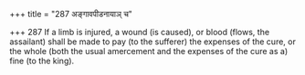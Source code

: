 +++
title = "287 अङ्गावपीडनायाञ् च"

+++
287	If a limb is injured, a wound (is caused), or blood (flows, the assailant) shall be made to pay (to the sufferer) the expenses of the cure, or the whole (both the usual amercement and the expenses of the cure as a) fine (to the king).